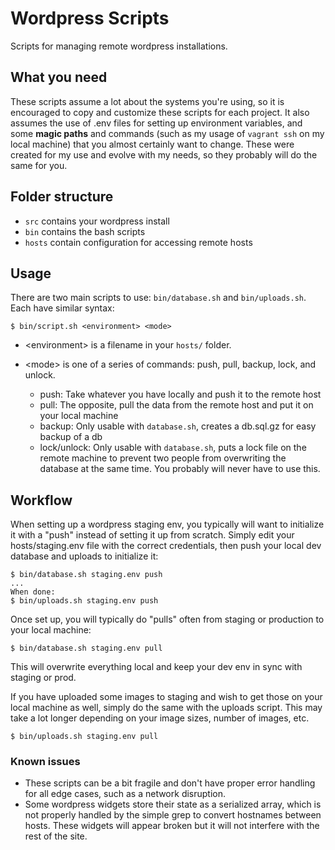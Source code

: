 # Wordpress Scripts
Scripts for managing remote wordpress installations.

## What you need
These scripts assume a lot about the systems you're using, so it is encouraged to copy and customize these scripts for each project. It also assumes the use of .env files for setting up environment variables, and some **magic paths** and commands (such as my usage of ``vagrant ssh`` on my local machine) that you almost certainly want to change. These were created for my use and evolve with my needs, so they probably will do the same for you.

## Folder structure
* ``src`` contains your wordpress install
* ``bin`` contains the bash scripts
* ``hosts`` contain configuration for accessing remote hosts

## Usage
There are two main scripts to use: ``bin/database.sh`` and ``bin/uploads.sh``. Each have similar syntax:
```
$ bin/script.sh <environment> <mode>
```
* \<environment\> is a filename in your ``hosts/`` folder.
* \<mode\> is one of a series of commands: push, pull, backup, lock, and unlock.
  
  * push: Take whatever you have locally and push it to the remote host
  * pull: The opposite, pull the data from the remote host and put it on your local machine
  * backup: Only usable with ``database.sh``, creates a db.sql.gz for easy backup of a db
  * lock/unlock: Only usable with `database.sh`, puts a lock file on the remote machine to prevent two people from overwriting the database at the same time. You probably will never have to use this.
  
## Workflow
When setting up a wordpress staging env, you typically will want to initialize it with a "push" instead of setting it up from scratch. Simply edit your hosts/staging.env file with the correct credentials, then push your local dev database and uploads to initialize it:

```
$ bin/database.sh staging.env push
...
When done:
$ bin/uploads.sh staging.env push
```

Once set up, you will typically do "pulls" often from staging or production to your local machine:
```
$ bin/database.sh staging.env pull
```
This will overwrite everything local and keep your dev env in sync with staging or prod.

If you have uploaded some images to staging and wish to get those on your local machine as well, simply do the same with the uploads script. This may take a lot longer depending on your image sizes, number of images, etc.

```
$ bin/uploads.sh staging.env pull
```

### Known issues
* These scripts can be a bit fragile and don't have proper error handling for all edge cases, such as a network disruption.
* Some wordpress widgets store their state as a serialized array, which is not properly handled by the simple grep to convert hostnames between hosts. These widgets will appear broken but it will not interfere with the rest of the site.
